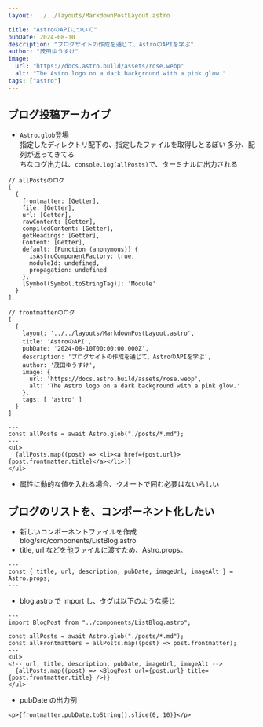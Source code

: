 ```yaml
---
layout: ../../layouts/MarkdownPostLayout.astro

title: "AstroのAPIについて"
pubDate: 2024-08-10
description: "ブログサイトの作成を通じて、AstroのAPIを学ぶ"
author: "茂田ゆうすけ"
image:
  url: "https://docs.astro.build/assets/rose.webp"
  alt: "The Astro logo on a dark background with a pink glow."
tags: ["astro"]
---
```


## ブログ投稿アーカイブ

- `Astro.glob`登場  
  指定したディレクトリ配下の、指定したファイルを取得しとるぽい
  多分、配列が返ってきてる  
  ちなログ出力は、`console.log(allPosts)`で、ターミナルに出力される

```
// allPostsのログ
[
  {
    frontmatter: [Getter],
    file: [Getter],
    url: [Getter],
    rawContent: [Getter],
    compiledContent: [Getter],
    getHeadings: [Getter],
    Content: [Getter],
    default: [Function (anonymous)] {
      isAstroComponentFactory: true,
      moduleId: undefined,
      propagation: undefined
    },
    [Symbol(Symbol.toStringTag)]: 'Module'
  }
]

// frontmatterのログ
[
  {
    layout: '../../layouts/MarkdownPostLayout.astro',
    title: 'AstroのAPI',
    pubDate: '2024-08-10T00:00:00.000Z',
    description: 'ブログサイトの作成を通じて、AstroのAPIを学ぶ',
    author: '茂田ゆうすけ',
    image: {
      url: 'https://docs.astro.build/assets/rose.webp',
      alt: 'The Astro logo on a dark background with a pink glow.'
    },
    tags: [ 'astro' ]
  }
]
```

```astro
---
const allPosts = await Astro.glob("./posts/*.md");
---
<ul>
  {allPosts.map((post) => <li><a href={post.url}>{post.frontmatter.title}</a></li>)}
</ul>
```

- 属性に動的な値を入れる場合、クオートで囲む必要はないらしい

## ブログのリストを、コンポーネント化したい

- 新しいコンポーネントファイルを作成  
  blog/src/components/ListBlog.astro
- title, url などを他ファイルに渡すため、Astro.props。

```astro
---
const { title, url, description, pubDate, imageUrl, imageAlt } = Astro.props;
---
```

- blog.astro で import し、タグは以下のような感じ

```astro
---
import BlogPost from "../components/ListBlog.astro";

const allPosts = await Astro.glob("./posts/*.md");
const allFrontmatters = allPosts.map((post) => post.frontmatter);
---
<ul>
<!-- url, title, description, pubDate, imageUrl, imageAlt -->
  {allPosts.map((post) => <BlogPost url={post.url} title={post.frontmatter.title} />)}
</ul>
```

- pubDate の出力例

```astro
<p>{frontmatter.pubDate.toString().slice(0, 10)}</p>
```
